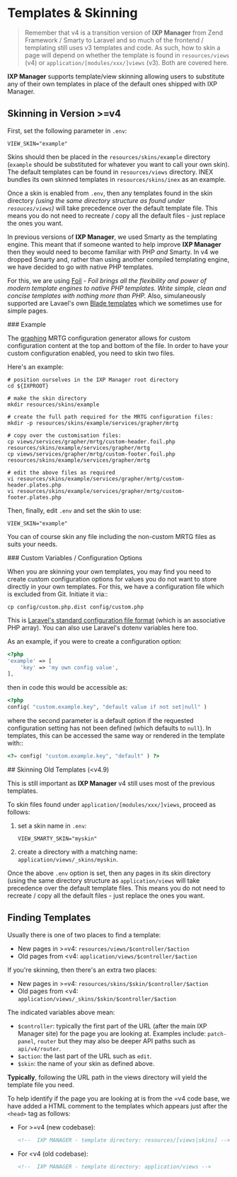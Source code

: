 # Templates & Skinning

> Remember that v4 is a transition version of **IXP Manager** from Zend Framework / Smarty to Laravel and so much of the frontend / templating still uses v3 templates and code. As such, how to skin a page will depend on whether the template is found in `resources/views` (v4) or `application/[modules/xxx/]views` (v3). Both are covered here.

**IXP Manager** supports template/view skinning allowing users to substitute any of their own templates in place of the default ones shipped with IXP Manager.

## Skinning in Version >=v4

First, set the following parameter in `.env`:

```    
VIEW_SKIN="example"
```

Skins should then be placed in the `resources/skins/example` directory (`example` should be substituted for whatever you want to call your own skin). The default templates can be found in `resources/views` directory. INEX bundles its own skinned templates in `resources/skins/inex` as an example.

Once a skin is enabled from `.env`, then any templates found in the skin directory *(using the same directory structure as found under `resouces/views`)* will take precedence over the default template file. This means you do not need to recreate / copy all the default files - just replace the ones you want.

In previous versions of **IXP Manager**, we used Smarty as the templating engine. This meant that if someone wanted to help improve **IXP Manager** then they would need to become familiar with PHP *and* Smarty. In v4 we dropped Smarty and, rather than using another compiled templating engine, we have decided to go with native PHP templates.

For this, we are using [Foil](http://www.foilphp.it/) - *Foil brings all the flexibility and power of modern template engines to native PHP templates. Write simple, clean and concise templates with nothing more than PHP.* Also, simulaneously supported are Lavael's own [Blade templates](https://laravel.com/docs/5.4/blade) which we sometimes use for simple pages.


### Example

The [graphing](../grapher/introduction.md) MRTG configuration generator allows for custom configuration content at the top and bottom of the file. In order to have your custom configuration enabled, you need to skin two files.

Here's an example:

```
# position ourselves in the IXP Manager root directory
cd ${IXPROOT}

# make the skin directory
mkdir resources/skins/example

# create the full path required for the MRTG configuration files:
mkdir -p resources/skins/example/services/grapher/mrtg

# copy over the customisation files:
cp views/services/grapher/mrtg/custom-header.foil.php resources/skins/example/services/grapher/mrtg
cp views/services/grapher/mrtg/custom-footer.foil.php resources/skins/example/services/grapher/mrtg

# edit the above files as required
vi resources/skins/example/services/grapher/mrtg/custom-header.plates.php
vi resources/skins/example/services/grapher/mrtg/custom-footer.plates.php
```

Then, finally, edit `.env` and set the skin to use:

```
VIEW_SKIN="example"
```

You can of course skin any file including the non-custom MRTG files as suits your needs.


### Custom Variables / Configuration Options

When you are skinning your own templates, you may find you need to create custom configuration options for values you do not want to store directly in your own templates. For this, we have a configuration file which is excluded from Git. Initiate it via::

```    
cp config/custom.php.dist config/custom.php
```

This is [Laravel's standard configuration file format](https://laravel.com/docs/5.3/configuration) (which is an associative PHP array). You can also use Laravel's dotenv variables here too.

As an example, if you were to create a configuration option:

```php
<?php
'example' => [
    'key' => 'my own config value',
],
```

then in code this would be accessible as:

```php   
<?php
config( "custom.example.key", "default value if not set|null" )
```

where the second parameter is a default option if the requested configuration setting has not been defined (which defaults to `null`). In templates, this can be accessed the same way or rendered in the template with::

```php    
<?= config( "custom.example.key", "default" ) ?>
```

## Skinning Old Templates (<v4.9)

This is still important as **IXP Manager** v4 still uses most of the previous templates.

To skin files found under `application/[modules/xxx/]views`, proceed as follows:

1. set a skin name in `.env`:
   ```
   VIEW_SMARTY_SKIN="myskin"
   ```

2. create a directory with a matching name: `application/views/_skins/myskin`.

Once the above `.env` option is set, then any pages in its skin directory (using the same directory structure as `application/views` will take precedence over the default template files. This means you do not need to recreate / copy all the default files - just replace the ones you want.

## Finding Templates

Usually there is one of two places to find a template:

* New pages in >=v4: `resources/views/$controller/$action`
* Old pages from <v4: `application/views/$controller/$action`

If you're skinning, then there's an extra two places:

* New pages in >=v4: `resources/skins/$skin/$controller/$action`
* Old pages from <v4: `application/views/_skins/$skin/$controller/$action`

The indicated variables above mean:

* `$controller`: typically the first part of the URL (after the main IXP Manager site) for the page you are looking at. Examples include: `patch-panel`, `router` but they may also be deeper API paths such as `api/v4/router`.
* `$action`: the last part of the URL such as `edit`.
* `$skin`: the name of your skin as defined above.

**Typically**, following the URL path in the views directory will yield the template file you need.

To help identify if the page you are looking at is from the <v4 or >=v4 code base, we have added a HTML comment to the templates which appears just after the `<head>` tag as follows:

* For >=v4 (new codebase):

    ```html
    <!--  IXP MANAGER - template directory: resources/[views|skins] -->
    ```

* For <v4 (old codebase):

    ```html
    <!--  IXP MANAGER - template directory: application/views -->
    ```
